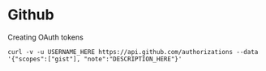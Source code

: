 # Github

Creating OAuth tokens

    curl -v -u USERNAME_HERE https://api.github.com/authorizations --data '{"scopes":["gist"], "note":"DESCRIPTION_HERE"}'